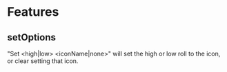 # Features

## setOptions

"Set <high|low> <iconName|none>" will set the high or low roll to the icon, or clear setting that icon.
